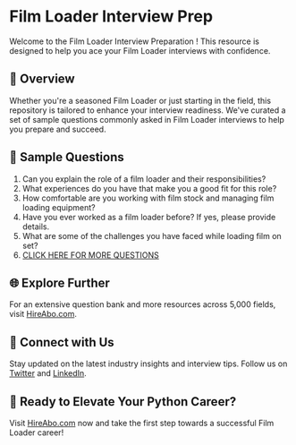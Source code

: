 # Film Loader Interview Prep

Welcome to the Film Loader Interview Preparation ! This resource is designed to help you ace your Film Loader interviews with confidence.

## 🚀 Overview

Whether you're a seasoned Film Loader or just starting in the field, this repository is tailored to enhance your interview readiness. We've curated a set of sample questions commonly asked in Film Loader interviews to help you prepare and succeed.

## 📝 Sample Questions

1. Can you explain the role of a film loader and their responsibilities?
2. What experiences do you have that make you a good fit for this role?
3. How comfortable are you working with film stock and managing film loading equipment?
4. Have you ever worked as a film loader before? If yes, please provide details.
5. What are some of the challenges you have faced while loading film on set?
6. [CLICK HERE FOR MORE QUESTIONS](https://hireabo.com/job/16_2_31/Film%20Loader)

## 🌐 Explore Further

For an extensive question bank and more resources across 5,000 fields, visit [HireAbo.com](https://www.hireabo.com).

## 📱 Connect with Us

Stay updated on the latest industry insights and interview tips. Follow us on [Twitter](https://twitter.com/hireabo) and [LinkedIn](https://www.linkedin.com/in/hire-abo-3609972a8/).

## 🚀 Ready to Elevate Your Python Career?

Visit [HireAbo.com](https://www.hireabo.com) now and take the first step towards a successful Film Loader career!